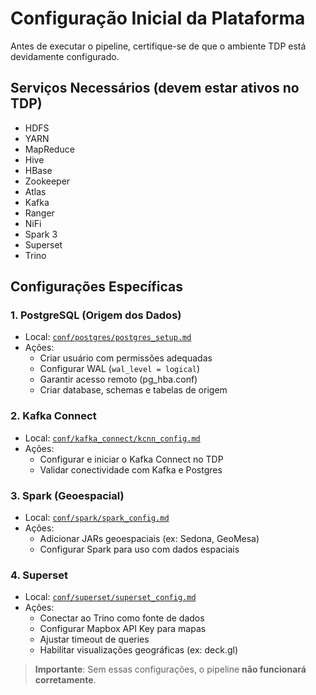 # Configuração Inicial da Plataforma

Antes de executar o pipeline, certifique-se de que o ambiente TDP está devidamente configurado.

## Serviços Necessários (devem estar **ativos** no TDP)

- HDFS
- YARN
- MapReduce
- Hive
- HBase
- Zookeeper
- Atlas
- Kafka
- Ranger
- NiFi
- Spark 3
- Superset
- Trino

## Configurações Específicas

### 1. **PostgreSQL (Origem dos Dados)**
- Local: [`conf/postgres/postgres_setup.md`](conf/postgres/postgres_setup.md)
- Ações:
  - Criar usuário com permissões adequadas
  - Configurar WAL (`wal_level = logical`)
  - Garantir acesso remoto (pg_hba.conf)
  - Criar database, schemas e tabelas de origem

### 2. **Kafka Connect**
- Local: [`conf/kafka_connect/kcnn_config.md`](conf/kcnn/kcnn_config.md)
- Ações:
  - Configurar e iniciar o Kafka Connect no TDP
  - Validar conectividade com Kafka e Postgres

### 3. **Spark (Geoespacial)**
- Local: [`conf/spark/spark_config.md`](conf/spark/spark_config.md)
- Ações:
  - Adicionar JARs geoespaciais (ex: Sedona, GeoMesa)
  - Configurar Spark para uso com dados espaciais

### 4. **Superset**
- Local: [`conf/superset/superset_config.md`](conf/superset/superset_config.md)
- Ações:
  - Conectar ao Trino como fonte de dados
  - Configurar Mapbox API Key para mapas
  - Ajustar timeout de queries
  - Habilitar visualizações geográficas (ex: deck.gl)

> **Importante**: Sem essas configurações, o pipeline **não funcionará corretamente**.